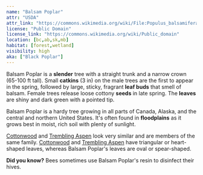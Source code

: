 ```yaml
---
name: "Balsam Poplar"
attr: "USDA"
attr_link: "https://commons.wikimedia.org/wiki/File:Populus_balsamifera.jpg"
license: "Public Domain"
license_link: "https://commons.wikimedia.org/wiki/Public_domain"
location: [bc,ab,sk,mb]
habitat: [forest,wetland]
visibility: high
aka: ["Black Poplar"]
---
```

Balsam Poplar is a **slender** tree with a straight trunk and a narrow crown (65-100 ft tall). Small **catkins** (3 in) on the male trees are the first to appear in the spring, followed by large, sticky, fragrant **leaf buds** that smell of balsam. Female trees release loose cottony **seeds** in late spring. The **leaves** are shiny and dark green with a pointed tip.

Balsam Poplar is a hardy tree growing in all parts of Canada, Alaska, and the central and northern United States. It's often found in **floodplains** as it grows best in moist, rich soil with plenty of sunlight.

[Cottonwood](/trees/cotton) and [Trembling Aspen](/trees/tremasp) look very similar and are members of the same family. [Cottonwood](/trees/cotton) and [Trembling Aspen](/trees/tremasp) have triangular or  heart-shaped leaves, whereas Balsam Poplar's leaves are oval or spear-shaped.

**Did you know?** Bees sometimes use Balsam Poplar's resin to disinfect their hives.
